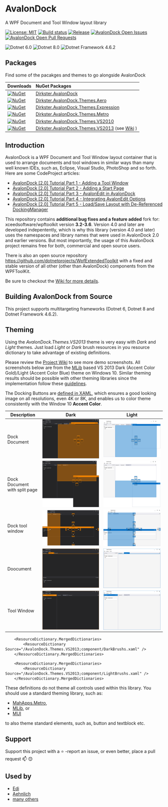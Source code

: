 # AvalonDock

A WPF Document and Tool Window layout library

[![License: MIT](https://img.shields.io/badge/License-MS%2D-PL-yellow.svg)](https://opensource.org/licenses/MIT)
[![Build status](https://ci.appveyor.com/api/projects/status/kq2wyupx5hm7fok2/branch/master?svg=true)](https://ci.appveyor.com/project/Dirkster99/avalondock/branch/master)
[![Release](https://img.shields.io/github/release/Dirkster99/avalondock.svg)](https://github.com/Dirkster99/avalondock/releases/latest)
 [![AvalonDock Open Issues](https://img.shields.io/github/issues-raw/Dirkster99/AvalonDock.svg?style=flat-square)](https://github.com/Dirkster99/AvalonDock/issues)
[![AvalonDock Open Pull Requests](https://img.shields.io/github/issues-pr-raw/Dirkster99/AvalonDock.svg?style=flat-square)](https://github.com/Dirkster99/AvalonDock/pulls)

![Dotnet 6.0](https://badgen.net/badge/Framework/Dotnet%206.0?color=512BD4) ![Dotnet 8.0](https://badgen.net/badge/Framework/Dotnet%208.0?color=512BD4) ![Dotnet Framework 4.6.2](https://badgen.net/badge/Framework/Dotnet%20Framework%204.6.2?color=512BD4)

## Packages

Find some of the pacakges and themes to go alongside AvalonDock

| Downloads                                                                                                                                               | NuGet Packages
| :------------------------------------------------------------------------------------------------------------------------------------------------------ | :--------------------------------------------------------------------------------
| [![NuGet](https://img.shields.io/nuget/dt/Dirkster.AvalonDock.svg)](http://nuget.org/packages/Dirkster.AvalonDock)                                      | [Dirkster.AvalonDock](http://nuget.org/packages/Dirkster.AvalonDock)
| [![NuGet](https://img.shields.io/nuget/dt/Dirkster.AvalonDock.Themes.Aero.svg)](http://nuget.org/packages/Dirkster.AvalonDock.Themes.Aero)              | [Dirkster.AvalonDock.Themes.Aero](http://nuget.org/packages/Dirkster.AvalonDock.Themes.Aero)
| [![NuGet](https://img.shields.io/nuget/dt/Dirkster.AvalonDock.Themes.Expression.svg)](http://nuget.org/packages/Dirkster.AvalonDock.Themes.Expression)  | [Dirkster.AvalonDock.Themes.Expression](http://nuget.org/packages/Dirkster.AvalonDock.Themes.Expression)
| [![NuGet](https://img.shields.io/nuget/dt/Dirkster.AvalonDock.Themes.Metro.svg)](http://nuget.org/packages/Dirkster.AvalonDock.Themes.Metro)            | [Dirkster.AvalonDock.Themes.Metro](http://nuget.org/packages/Dirkster.AvalonDock.Themes.Metro)
| [![NuGet](https://img.shields.io/nuget/dt/Dirkster.AvalonDock.Themes.VS2010.svg)](http://nuget.org/packages/Dirkster.AvalonDock.Themes.VS2010)          | [Dirkster.AvalonDock.Themes.VS2010](http://nuget.org/packages/Dirkster.AvalonDock.Themes.VS2010)
| [![NuGet](https://img.shields.io/nuget/dt/Dirkster.AvalonDock.Themes.VS2013.svg)](http://nuget.org/packages/Dirkster.AvalonDock.Themes.VS2013)          | [Dirkster.AvalonDock.Themes.VS2013](http://nuget.org/packages/Dirkster.AvalonDock.Themes.VS2013) (see [Wiki](https://github.com/Dirkster99/AvalonDock/wiki/WPF-VS-2013-Dark-Light-Demo-Client) )

## Introduction

AvalonDock is a WPF Document and Tool Window layout container that is used to arrange documents
and tool windows in similar ways than many well known IDEs, such as, Eclipse, Visual Studio,
PhotoShop and so forth. Here are some CodeProject articles:

* [AvalonDock [2.0] Tutorial Part 1 - Adding a Tool Window](https://www.codeproject.com/Articles/483507/AvalonDock-Tutorial-Part-Adding-a-Tool-Windo)
* [AvalonDock [2.0] Tutorial Part 2 - Adding a Start Page](https://www.codeproject.com/Articles/483533/AvalonDock-Tutorial-Part-Adding-a-Start-Page)
* [AvalonDock [2.0] Tutorial Part 3 - AvalonEdit in AvalonDock](https://www.codeproject.com/Articles/570313/AvalonDock-Tutorial-Part-AvalonEdit-in-Avalo)
* [AvalonDock [2.0] Tutorial Part 4 - Integrating AvalonEdit Options](https://www.codeproject.com/Articles/570324/AvalonDock-Tutorial-Part-Integrating-AvalonE)
* [AvalonDock [2.0] Tutorial Part 5 - Load/Save Layout with De-Referenced DockingManager](https://www.codeproject.com/Articles/719143/AvalonDock-Tutorial-Part-Load-Save-Layout)

This repository contains **additional bug fixes and a feature added** fork for:
xceedsoftware/wpftoolkit version **3.2-3.6**. Version 4.0 and later are developed indepentently, which is why this library (version 4.0 and later) uses the namespaces and library names that were used in AvalonDock 2.0 and earlier versions. But most importantly, the usage of this AvalonDock project remains free for both, commercial and open source users.

There is also an open source repository https://github.com/dotnetprojects/WpfExtendedToolkit with a fixed and stable version of all other (other than AvalonDock) components from the WPFToolKit.

Be sure to checkout the [Wiki for more details](https://github.com/Dirkster99/AvalonDock/wiki).

## Building AvalonDock from Source

This project supports multitargeting frameworks (Dotnet 6, Dotnet 8 and Dotnet Framework 4.6.2).

## Theming

Using the *AvalonDock.Themes.VS2013* theme is very easy with *Dark* and *Light* themes.
Just load *Light* or *Dark* brush resources in you resource dictionary to take advantage of existing definitions.

Please review the [Project Wiki](https://github.com/Dirkster99/AvalonDock/wiki) to see more demo screenshots.
All screenshots below are from the [MLib](https://github.com/Dirkster99/MLib) based VS 2013 Dark (Accent Color Gold)/Light (Accent Color Blue) theme on Windows 10. Similar theming results should be possible with other theming libraries since the implementation follow these [guidelines](https://www.codeproject.com/Articles/1236588/File-System-Controls-in-WPF-Version-III).

The Docking Buttons are [defined in XAML](https://github.com/Dirkster99/AvalonDock/wiki/OverlayWindow), which ensures a good looking image on all resolutions, even 4K or 8K, and enables us to color theme consistently with the Window 10 **Accent Color**.

|Description|Dark|Light|
|-----------|----|-----|
|Dock Document|![Dark mode dock document](https://raw.githubusercontent.com/Dirkster99/Docu/master/AvalonDock/VS2013/AD_MLib/Dark/DockDocument.png)|![Light mode dock document](https://raw.githubusercontent.com/Dirkster99/Docu/master/AvalonDock/VS2013/AD_MLib/Light/DockDocument.png)|
|Dock Document with split page|![Dark mode dock document with split page](https://raw.githubusercontent.com/Dirkster99/Docu/master/AvalonDock/VS2013/AD_MLib/Dark/DockDocument_1.png)|![Light mode dock document with split page](https://raw.githubusercontent.com/Dirkster99/Docu/master/AvalonDock/VS2013/AD_MLib/Light/DockDocument_1.png)|
|Dock tool window|![Dark mode dock tool window](https://raw.githubusercontent.com/Dirkster99/Docu/master/AvalonDock/VS2013/AD_MLib/Dark/DockToolWindow.png)|![Light mode dock tool window](https://raw.githubusercontent.com/Dirkster99/Docu/master/AvalonDock/VS2013/AD_MLib/Light/DockToolWindow.png)|
|Doocument|![Dark mode document](https://raw.githubusercontent.com/Dirkster99/Docu/master/AvalonDock/VS2013/AD_MLib/Dark/Document.png)|![Light mode document](https://raw.githubusercontent.com/Dirkster99/Docu/master/AvalonDock/VS2013/AD_MLib/Light/Document.png)|
|Tool Window|![Dark mode tool window](https://raw.githubusercontent.com/Dirkster99/Docu/master/AvalonDock/VS2013/AD_MLib/Dark/ToolWindow.png)|![Light mode tool window](https://raw.githubusercontent.com/Dirkster99/Docu/master/AvalonDock/VS2013/AD_MLib/Light/ToolWindow.png)|

```XAML
    <ResourceDictionary.MergedDictionaries>
        <ResourceDictionary Source="/AvalonDock.Themes.VS2013;component/DarkBrushs.xaml" />
    </ResourceDictionary.MergedDictionaries>
```

```XAML
    <ResourceDictionary.MergedDictionaries>
        <ResourceDictionary Source="/AvalonDock.Themes.VS2013;component/LightBrushs.xaml" />
    </ResourceDictionary.MergedDictionaries>
```

These definitions do not theme all controls used within this library. You should use a standard theming library, such as:
- [MahApps.Metro](https://github.com/MahApps/MahApps.Metro),
- [MLib](https://github.com/Dirkster99/MLib), or
- [MUI](https://github.com/firstfloorsoftware/mui)

to also theme standard elements, such as, button and textblock etc. 

## Support

Support this project with a :star: -report an issue, or even better, place a pull request :mailbox: :blush:

## Used by

- [Edi](https://dirkster99.github.io/Edi/)
- [Aehnlich](https://github.com/Dirkster99/Aehnlich)
- [many others](https://github.com/search?p=4&q=%22dirkster.avalondock%22&type=Code)